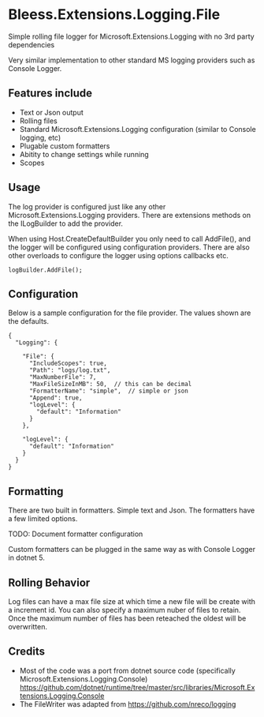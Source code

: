 # Bleess.Extensions.Logging.File
Simple rolling file logger for Microsoft.Extensions.Logging with no 3rd party dependencies

Very similar implementation to other standard MS logging providers such as Console Logger.

## Features include
- Text or Json output
- Rolling files 
- Standard Microsoft.Extensions.Logging configuration (similar to Console logging, etc)
- Plugable custom formatters
- Abitity to change settings while running
- Scopes

## Usage
 The log provider is configured just like any other Microsoft.Extensions.Logging providers.  There are extensions methods on the ILogBuilder to add the provider.
 
 When using Host.CreateDefaultBuilder you only need to call AddFile(), and the logger will be configured using configuration providers.  There are also other overloads to configure the logger using options callbacks etc.
 
 ```
 logBuilder.AddFile();
 ```
 
## Configuration

Below is a sample configuration for the file provider.  The values shown are the defaults.

```
{
  "Logging": {

    "File": {
      "IncludeScopes": true,
      "Path": "logs/log.txt",
      "MaxNumberFile": 7,
      "MaxFileSizeInMB": 50,  // this can be decimal
      "FormatterName": "simple",  // simple or json
      "Append": true,
      "logLevel": {
        "default": "Information"
      }
    },

    "logLevel": {
      "default": "Information"
    }
  }
}

```

## Formatting
There are two built in formatters.  Simple text and Json.  The formatters have a few limited options.

TODO: Document formatter configuration

Custom formatters can be plugged in the same way as with Console Logger in dotnet 5.


## Rolling Behavior
 Log files can have a max file size at which time a new file will be create with a increment id.  You can also specify a maximum nuber of files to retain.  Once the maximum number of files has been reteached the oldest will be overwritten.

## Credits
 - Most of the code was a port from dotnet source code (specifically Microsoft.Extensions.Logging.Console) https://github.com/dotnet/runtime/tree/master/src/libraries/Microsoft.Extensions.Logging.Console
 - The FileWriter was adapted from https://github.com/nreco/logging
 
 
